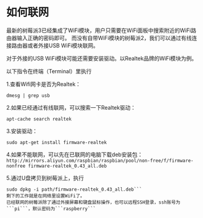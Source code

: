 # 如何联网

最新的树莓派3已经集成了WiFi模块，用户只需要在WiFi面板中搜索附近的WiFi路由器输入正确的密码即可。
而没有自带WiFi模块的树莓派2，我们可以通过有线连接路由器或者外接USB WiFi模块联网。

对于外接的USB WiFi模块可能还需要安装驱动。以Realtek品牌的WiFi模块为例。

以下指令在终端（Terminal）里执行

1.查看Wifi网卡是否为Realtek：
```
dmesg | grep usb
```
2.如果已经通过有线联网，可以搜索一下Realtek驱动：
```
apt-cache search realtek
```
3.安装驱动：
```
sudo apt-get install firmware-realtek
```
4.如果不能联网，可以先在已联网的电脑下载deb安装包：```http://mirrors.aliyun.com/raspbian/raspbian/pool/non-free/f/firmware-nonfree firmware-realtek_0.43_all.deb```

5.通过U盘拷贝到树莓派上，执行
```
sudo dpkg -i path/firmware-realtek_0.43_all.deb```
剩下的工作就是在网络里设置WiFi了。
已经联网的树莓派除了通过外接屏幕和键盘鼠标操作，也可以远程SSH登录，ssh账号为```pi```，默认密码为```raspberry```